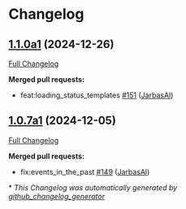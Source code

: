 # Changelog

## [1.1.0a1](https://github.com/OpenVoiceOS/ovos-bus-client/tree/1.1.0a1) (2024-12-26)

[Full Changelog](https://github.com/OpenVoiceOS/ovos-bus-client/compare/1.0.7a1...1.1.0a1)

**Merged pull requests:**

- feat:loading\_status\_templates [\#151](https://github.com/OpenVoiceOS/ovos-bus-client/pull/151) ([JarbasAl](https://github.com/JarbasAl))

## [1.0.7a1](https://github.com/OpenVoiceOS/ovos-bus-client/tree/1.0.7a1) (2024-12-05)

[Full Changelog](https://github.com/OpenVoiceOS/ovos-bus-client/compare/1.0.6...1.0.7a1)

**Merged pull requests:**

- fix:events\_in\_the\_past [\#149](https://github.com/OpenVoiceOS/ovos-bus-client/pull/149) ([JarbasAl](https://github.com/JarbasAl))



\* *This Changelog was automatically generated by [github_changelog_generator](https://github.com/github-changelog-generator/github-changelog-generator)*
